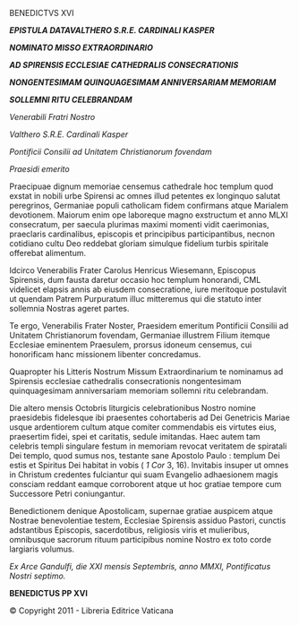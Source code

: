 BENEDICTVS XVI

***EPISTULA DATA******VALTHERO S.R.E. CARDINALI KASPER***

***NOMINATO MISSO EXTRAORDINARIO***

***AD SPIRENSIS ECCLESIAE CATHEDRALIS CONSECRATIONIS***

***NONGENTESIMAM QUINQUAGESIMAM ANNIVERSARIAM MEMORIAM***

***SOLLEMNI RITU CELEBRANDAM***

*Venerabili Fratri Nostro*

*Valthero S.R.E. Cardinali Kasper*

*Pontificii Consilii ad Unitatem Christianorum fovendam*

*Praesidi emerito*

Praecipuae dignum memoriae censemus cathedrale hoc templum quod exstat in nobili urbe Spirensi ac omnes illud petentes ex longinquo salutat peregrinos, Germaniae populi catholicam fidem confirmans atque Marialem devotionem. Maiorum enim ope laboreque magno exstructum et anno MLXI consecratum, per saecula plurimas maximi momenti vidit caerimonias, praeclaris cardinalibus, episcopis et principibus participantibus, necnon cotidiano cultu Deo reddebat gloriam simulque fidelium turbis spiritale offerebat alimentum.

Idcirco Venerabilis Frater Carolus Henricus Wiesemann, Episcopus Spirensis, dum fausta daretur occasio hoc templum honorandi, CML videlicet elapsis annis ab eiusdem consecratione, iure meritoque postulavit ut quendam Patrem Purpuratum illuc mitteremus qui die statuto inter sollemnia Nostras ageret partes.

Te ergo, Venerabilis Frater Noster, Praesidem emeritum Pontificii Consilii ad Unitatem Christianorum fovendam, Germaniae illustrem Filium itemque Ecclesiae eminentem Praesulem, prorsus idoneum censemus, cui honorificam hanc missionem libenter concredamus.

Quapropter his Litteris Nostrum Missum Extraordinarium te nominamus ad Spirensis ecclesiae cathedralis consecrationis nongentesimam quinquagesimam anniversariam memoriam sollemni ritu celebrandam.

Die altero mensis Octobris liturgicis celebrationibus Nostro nomine praesidebis fidelesque ibi praesentes cohortaberis ad Dei Genetricis Mariae usque ardentiorem cultum atque comiter commendabis eis virtutes eius, praesertim fidei, spei et caritatis, sedule imitandas. Haec autem tam celebris templi singulare festum in memoriam revocat veritatem de spiratali Dei templo, quod sumus nos, testante sane Apostolo Paulo : templum Dei estis et Spiritus Dei habitat in vobis ( *1 Cor* 3, 16). Invitabis insuper ut omnes in Christum credentes fulciantur qui suam Evangelio adhaesionem magis consciam reddant eamque corroborent atque ut hoc gratiae tempore cum Successore Petri coniungantur.

Benedictionem denique Apostolicam, supernae gratiae auspicem atque Nostrae benevolentiae testem, Ecclesiae Spirensis assiduo Pastori, cunctis adstantibus Episcopis, sacerdotibus, religiosis viris et mulieribus, omnibusque sacrorum rituum participibus nomine Nostro ex toto corde largiaris volumus.

*Ex Arce Gandulfi, die XXI mensis Septembris, anno MMXI, Pontificatus Nostri septimo.*

**BENEDICTUS PP XVI**

© Copyright 2011 - Libreria Editrice Vaticana
